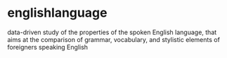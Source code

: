 # englishlanguage
data-driven study of the properties of the spoken English language, that aims at the comparison of grammar, vocabulary, and stylistic elements of foreigners speaking English
